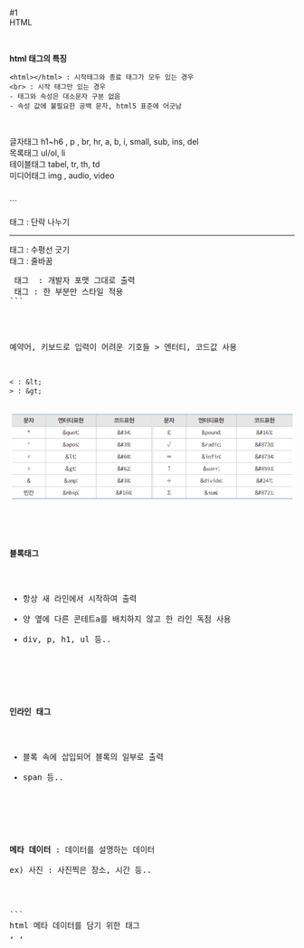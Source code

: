
<br>


#1  
HTML 

<br>


**html 태그의 특징**  
```
<html></html> : 시작태그와 종료 태그가 모두 있는 경우  
<br> : 시작 태그만 있는 경우  
- 태그와 속성은 대소문자 구분 없음  
- 속성 값에 불필요한 공백 문자, html5 표준에 어긋남  
```
<br>

글자태그 h1~h6 , p , br, hr, a, b, i, small, sub, ins, del  
목록태그 ul/ol, li  
테이블태그 tabel, tr, th, td  
미디어태그 img , audio, video  

<br>
```
<p> 태그 : 단락 나누기  
<hr> 태그 : 수평선 긋기  
<br> 태그 : 줄바꿈  
<pre> 태그  : 개발자 포맷 그대로 출력  
<span> 태그 : 한 부분만 스타일 적용  
```
<br>

예약어, 키보드로 입력이 어려운 기호들 > 엔터티, 코드값 사용  
```
< : &lt;
> : &gt;
```
<img src="../Img/H1_엔터티.png">

<br>

**블록태그**  
- 항상 새 라인에서 시작하여 출력  
- 양 옆에 다른 콘테트a를 배치하지 않고 한 라인 독점 사용  
- div, p, h1, ul 등..  

<br>

**인라인 태그**  
- 블록 속에 삽입되어 블록의 일부로 출력  
- span 등..  

<br>

**메타 데이터** : 데이터를 설명하는 데이터  
ex) 사진 : 사진찍은 장소, 시간 등..  

<br>
```
html 메타 데이터를 담기 위한 태그  
<base>, <link>, <script>, <style>, <title>, <meta>  
```
<br>
```
<base> 태그 : 기본 url 과 페이지 출력될 윈도우 지정  
```
```html
<a href="http://www.mysite.com/score/math.html">수학</a>
<a href="http://www.mysite.com/score/science.html">과학</a>

<head>
	<base href="http://www.mysite.com/score/">
</head>
<a href="math.html">수학</a>
<a href="science.html">과학</a>
```
로 변경 가능  

<br>

```
<link> 태그 : 외부 자원 연결에 사용  
<link type="text/css" rel="stylesheet" href="mystyle.css">  
```
<br>

```
<meta> 태그 : 다양한 메타 데이터 표현  
웹 페이지의 저작자, 인코딩 방식, 내용 등...  
<meta name="author" content="황기태">  
- 웹 페이지의 저작자가 황기태임을 표기  
<meta name="keywords" content="컴퓨터, 소프트웨어, 스마트폰">  
- 웹 페이지의 키워드 ( 검색엔진에 의해 검색됨 )  
<meta charset=“utf-8”>  
- 웹 페이지에 사용하는 문자 코드 지정  
```
<br>


**이미지 삽입**  
```
<img> 태그의 속성 src , alt, width, height  
```
src = "이미지 파일의 url"  
alt = "이미지 없거나 손상시 대체되는 문자열"  

<br>

../___.jpg ( 상위폴더 )  
___.jpg ( 현폴더 )  
media/___.jpg ( 하위 폴더 )  

<br>


**리스트**  
1. 순서 있는 리스트 ol  
2. 순서 없는 리스트 ul  
3. 정의 리스트 di  
- dt : 용어  
- dd : 설명  

<br>

속성 type, start ...  
tyep : 마커 종류 , 1,a,A,I,i  
start : 마커의 시작 값  



<br>


**표 태그**  
```
<table> : 표 컨테이너  
<caption> : 표 제목, 반드시 첫 번째로 삽입   
<thead> : 헤딩 셀 그룹  
<tfoot> : 바닥 셀 그룹  
<tbody> : 데이터 셀 그룹  
<th> : 열 제목 (헤딩) 셀  
<tr><td> ~ <td> </tr> : 행  

<tr> : 행  
<td> : 행의 값, ( 열 )  

<td> : 데이터 셀  
```

<table border="1"> 
	<caption>1학기 성적</caption>
	<thead>
		<tr><th>이름</th><th>HTML</th><th>CSS</th></tr>
	</thead>
	<tfoot>
		<tr><th>합</th><th>225</th><th>230</th></tr>
	</tfoot>
	<tbody>
		<tr><td>황기태</td><td>80</td><td>70</td></tr>
		<tr><td>이재문</td><td>95</td><td>99</td></tr>
		<tr><td>이병은</td><td>40</td><td>61</td></tr>
	</tbody>
</table> 

```html
<table border="1"> 
	<caption>1학기 성적</caption>
	<thead>
		<tr><th>이름</th><th>HTML</th><th>CSS</th></tr>
	</thead>
	<tfoot>
		<tr><th>합</th><th>225</th><th>230</th></tr>
	</tfoot>
	<tbody>
		<tr><td>황기태</td><td>80</td><td>70</td></tr>
		<tr><td>이재문</td><td>95</td><td>99</td></tr>
		<tr><td>이병은</td><td>40</td><td>61</td></tr>
	</tbody>
</table> 
```

<br>

행, 열 병합 표 생성  
colspan 가로 병합  
rowspan 세로 병합  

<br>

미디어 태그 
``` 
<marquee> </marquee>  
``` 
화면에 문자열이 지나가는 효과를 주려고 하는 경우 사용  

a 태그의 속성  
href : 이동할 html 페이지 url 또는 html 페이지 내 앵커 이름   

target : 링크에 연결된 html 페이지가 출력될 윈도우 이름 지정  
- _blank : 새 윈도우에서 열기  
- _self : 현재 윈도우에서 열기  
- _parent : 부모 윈도우에서 열기  
- _top : 브라우저 윈도우 에서 열기 ( 최상위 브라우저 윈도우)  

target 속성 사용 예  
링크 클릭시 frame1 이름의 프레임에 http://www.w3c.org 출력  
```html
<iframe src="http://www.w3c.org" name="frame1"></iframe>
....
<a href="http://www.w3c.org" target="frame1">W3C</a>

링크 클릭시 새 윈도우(탭)에 W3C 사이트 출력
<a href="http://www.w3c.org" target="_blank">W3C</a>
```

1. 절대경로  
http ://naver.com - 네이버의 메인 페이지  
/animal.jpg - 현재 웹 사이트 최상위 위치(root)의 animal.jpg 파일  
2. 상대경로  
animal.jpg - 현재 폴더의 animal.jpg  
image/animal.jpg – 현재 폴더 하위에 있는 image 폴더에서 읽어옴  
../animal.jpg - 웹 페이지가 있는 폴더의 상위 폴더에 있는 파일  
../kim/animal.jpg  - 상위 폴더에서 kim 폴더를 찾아 들어가 읽어옴  
3. 아이디 경로 #name - id 속성이 name인 태그의 위치로 이동  

<br>

**앵커란?**
html 페이지 내의 특정 위치  
<a id="앵커이름">서론</a>  
<a href=“#앵커이름”>서론으로 가기</a>  
서론으로 가기 누르면 서론으로 이동함.  

```html
<ul>
	<li><a href="#love">Love me tender</a>
	<li><a href="#can">Can't help falling in love</a>
	<li><a href="#it">It's now or never</a>
</ul>
<h3 id="love">Love me tender</h3>
	Love me tender, Love me sweet, Never let me go.<br>
	You have made my life complete, <br>
	And I love you so.<br>
	Love me tender, Love me true, <br>
	All my dreams fulfilled.<br>
	For my darling I love you, And I always will.<br>
<h3 id="can">Can't help falling in love</h3>
	Love me tender, Love me sweet, Never let me go.<br>
	You have made my life complete, And I love you so.<br>
	Love me tender, Love me true, All my dreams fulfilled.<br>
	For my darling I love you, And I always will.<br>
<h3 id="it">It''s now or never</h3>
	It's now or never, Come hold me tight<br>
	Kiss me my darling, Be mine tonight<br>
	Tomorrow will be too late,<br>
	It's now or never. My love won't wait.<br>
```

<br>

**하이퍼링크란?**  
다른 html 페이지의 연결, 텍스트나 이미지로 작성  

a 태그 사용해서 다운로드 하기  
a 태그 속성 입력 위치에 download 삽입  

<br>

**인라인 프레임**  
html 내에 html 페이지 삽입  
<iframe> 속성  
src ="url 주소"  
srcdoc = "html 태그로 작성된 텍스트로서 출력될 내용"  
name = "프레임 윈도우 이름, 다른 웹 페이지에서 target 속성값으로 사용함"  

```html
<iframe src="iframe1.html" width="200" height="150"></iframe>
<iframe src="iframe2.html" width="200" height="100"></iframe>

srcdoc="<html><body>hello</body></html>"
- iframe 안에 코드로 생성된 hello 출력됨
```

<br>

**미디어삽입**  
html5 표준 브라우저는 플러그인 없이 재생  

<br>

<video> 태그 속성  
src : 비디오 파일의 url  
width, heigth : 가로세로 설정  
controls : 재생, 재생시간, 중단, 음소거 등 버튼 출력  
autoplay : 즉시재생  
loop : 반복 재생  
muted : 오디오 끌 때  

---
비디오 소스 별도 지정 방법  
<source src="url" type="비디오의 마임타입">   

<br>

<audio> 태그 속성  
src : 비디오 파일의 url  
controls : 재생, 재생시간, 중단, 음소거 등 버튼 출력  
autoplay : 즉시재생  
loop : 반복 재생  

<br>

비표준 미디어 재생시  
<embed> <object> 태그 사용함  